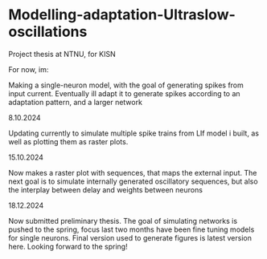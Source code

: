 # Modelling-adaptation-Ultraslow-oscillations
Project thesis at NTNU, for KISN

For now, im:

Making a single-neuron model, with the goal of generating spikes from input current.
Eventually ill adapt it to generate spikes according to an adaptation pattern, and a larger network

8.10.2024

Updating currently to simulate multiple spike trains from LIf model i built,
as well as plotting them as raster plots.

15.10.2024

Now makes a raster plot with sequences, that maps the external input. 
The next goal is to simulate internally generated oscillatory sequences, but also the interplay between delay and weights between neurons

18.12.2024

Now submitted preliminary thesis. The goal of simulating networks is pushed to the spring, 
focus last two months have been fine tuning models for single neurons. Final version used to generate figures is latest version here.
Looking forward to the spring!
